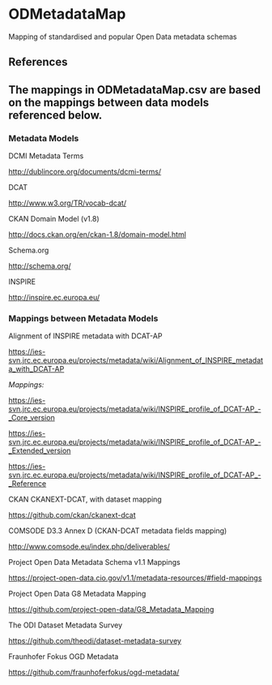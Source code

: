 ODMetadataMap
=============

Mapping of standardised and popular Open Data metadata schemas

<h2>References<h2>

The mappings in ODMetadataMap.csv are based on the mappings between data models referenced below.

<h3>Metadata Models</h3>

DCMI Metadata Terms

http://dublincore.org/documents/dcmi-terms/

DCAT

http://www.w3.org/TR/vocab-dcat/


CKAN Domain Model (v1.8)

http://docs.ckan.org/en/ckan-1.8/domain-model.html 


Schema.org

http://schema.org/


INSPIRE

http://inspire.ec.europa.eu/

<h3>Mappings between Metadata Models</h3>

Alignment of INSPIRE metadata with DCAT-AP

https://ies-svn.jrc.ec.europa.eu/projects/metadata/wiki/Alignment_of_INSPIRE_metadata_with_DCAT-AP

<i>Mappings:</i>

https://ies-svn.jrc.ec.europa.eu/projects/metadata/wiki/INSPIRE_profile_of_DCAT-AP_-_Core_version

https://ies-svn.jrc.ec.europa.eu/projects/metadata/wiki/INSPIRE_profile_of_DCAT-AP_-_Extended_version

https://ies-svn.jrc.ec.europa.eu/projects/metadata/wiki/INSPIRE_profile_of_DCAT-AP_-_Reference


CKAN CKANEXT-DCAT, with dataset mapping

https://github.com/ckan/ckanext-dcat


COMSODE D3.3 Annex D (CKAN-DCAT metadata fields mapping)

http://www.comsode.eu/index.php/deliverables/


Project Open Data Metadata Schema v1.1 Mappings

https://project-open-data.cio.gov/v1.1/metadata-resources/#field-mappings 


Project Open Data G8 Metadata Mapping 

https://github.com/project-open-data/G8_Metadata_Mapping


The ODI Dataset Metadata Survey

https://github.com/theodi/dataset-metadata-survey


Fraunhofer Fokus OGD Metadata

https://github.com/fraunhoferfokus/ogd-metadata/
